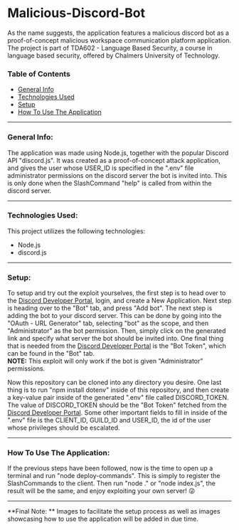 # Malicious-Discord-Bot
As the name suggests, the application features a malicious discord bot as a proof-of-concept malicious workspace communication platform application. The project is part of TDA602 - Language Based Security, a course in language based security, offered by Chalmers University of Technology.
### Table of Contents
- [General Info](#general-info)
- [Technologies Used](#technologies-used)
- [Setup](#setup)
- [How To Use The Application](#how-to-use-the-application)

___

### General Info:
The application was made using Node.js, together with the popular Discord API "discord.js". 
It was created as a proof-of-concept attack application, and gives the user whose USER_ID is specified in the ".env" file administrator permissions on the discord server the bot is invited into. 
This is only done when the SlashCommand "help" is called from within the discord server.

___

### Technologies Used:
This project utilizes the following technologies:
- Node.js
- discord.js

___

### Setup:
To setup and try out the exploit yourselves, the first step is to head over to the [Discord Developer Portal](https://discord.com/developers/applications), login, and create a New Application. 
Next step is heading over to the "Bot" tab, and press "Add bot". The next step is adding the bot to your discord server. This can be done by going into the "OAuth - URL Generator" tab, selecting "bot" as the scope, and then "Administrator" as the bot permission. Then, simply click on the generated link and specify what server the bot should be invited into. One final thing that is needed from the [Discord Developer Portal](https://discord.com/developers/applications) is the "Bot Token", which can be found in the "Bot" tab.
<br />
**NOTE:** This exploit will only work if the bot is given "Administrator" permissions.

Now this repository can be cloned into any directory you desire. One last thing is to run "npm install dotenv" inside of this repository, and then create a key-value pair inside of the generated ".env" file called DISCORD_TOKEN. The value of DISCORD_TOKEN should be the "Bot Token" fetched from the [Discord Developer Portal](https://discord.com/developers/applications).
Some other important fields to fill in inside of the ".env" file is the CLIENT_ID, GUILD_ID and USER_ID, the id of the user whose privileges should be escalated.

___

### How To Use The Application:

If the previous steps have been followed, now is the time to open up a terminal and run "node deploy-commands". This is simply to register the SlashCommands to the client. Then run "node ." or "node index.js", the result will be the same, and enjoy exploiting your own server! :stuck_out_tongue_winking_eye:

___

**Final Note: ** Images to facilitate the setup process as well as images showcasing how to use the application will be added in due time.
